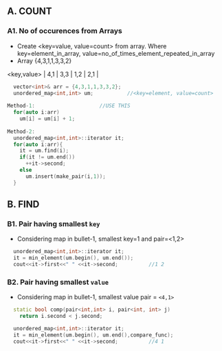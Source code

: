 ## A. COUNT
### A1. No of occurences from Arrays
  - Create <key=value, value=count> from array. Where key=element_in_array, value=no_of_times_element_repeated_in_array
  - Array {4,3,1,1,3,3,2}
  
<key,value>
| 4,1 | 3,3 | 1,2 | 2,1 |

```c++
  vector<int>& arr = {4,3,1,1,3,3,2};
  unordered_map<int,int> um;           //<key=element, value=count>
  
Method-1:                     //USE THIS
  for(auto i:arr)
    um[i] = um[i] + 1;
  
Method-2:  
  unordered_map<int,int>::iterator it;
  for(auto i:arr){
    it = um.find(i);
    if(it != um.end())
      ++it->second;
    else
      um.insert(make_pair(i,1));
  }
```

## B. FIND
### B1. Pair having smallest `key`
  - Considering map in bullet-1, smallest key=1 and pair=<1,2>
```c++
  unordered_map<int,int>::iterator it;
  it = min_element(um.begin(), um.end());
  cout<<it->first<<" " <<it->second;          //1 2
```

### B2. Pair having smallest `value`
  - Considering map in bullet-1, smallest value pair = `<4,1>`
```c++
  static bool comp(pair<int,int> i, pair<int, int> j)
    return i.second < j.second;

  unordered_map<int,int>::iterator it;
  it = min_element(um.begin(), um.end(),compare_func);
  cout<<it->first<<" " <<it->second;          //4 1
```
